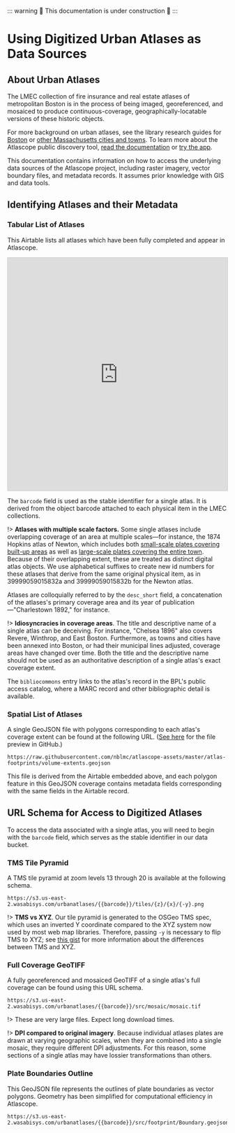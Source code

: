 ::: warning
🚧 This documentation is under construction 🚧
:::

# Using Digitized Urban Atlases as Data Sources

## About Urban Atlases


The LMEC collection of fire insurance and real estate atlases of metropolitan Boston is in the process of being imaged, georeferenced, and mosaiced to produce continuous-coverage, geographically-locatable versions of these historic objects. 

For more background on urban atlases, see the library research guides for [Boston](http://guides.bpl.org/urban-atlases) or [other Massachusetts cities and towns](https://guides.bpl.org/mass-urban-atlases). To learn more about the Atlascope public discovery tool, [read the documentation](https://geoservices.leventhalmap.org/docs/#/documentation/lmec-tools/atlascope/using-the-portal) or [try the app](https://atlascope.leventhalmap.org).

This documentation contains information on how to access the underlying data sources of the Atlascope project, including raster imagery, vector boundary files, and metadata records. It assumes prior knowledge with GIS and data tools.

## Identifying Atlases and their Metadata

### Tabular List of Atlases

This Airtable lists all atlases which have been fully completed and appear in Atlascope.

<iframe class="airtable-embed" src="https://airtable.com/embed/shrBBu5AEseJvTjk5?backgroundColor=cyan&viewControls=on" frameborder="0" onmousewheel="" width="100%" height="533" style="background: transparent; border: 1px solid #ccc;"></iframe>

The `barcode` field is used as the stable identifier for a single atlas. It is derived from the object barcode attached to each physical item in the LMEC collections.

!> **Atlases with multiple scale factors.** Some single atlases include overlapping coverage of an area at multiple scales—for instance, the 1874 Hopkins atlas of Newton, which includes both [small-scale plates covering built-up areas](https://atlascope.leventhalmap.org/#view:share$base:000$overlay:39999059015832a$zoom:14.23$center:-7926719.238595215,5213651.889357576$mode:glass$pos:483) as well as [large-scale plates covering the entire town](https://atlascope.leventhalmap.org/#view:share$base:000$overlay:39999059015832a$zoom:14.23$center:-7926719.238595215,5213651.889357576$mode:glass$pos:483). Because of their overlapping extent, these are treated as distinct digital atlas objects. We use alphabetical suffixes to create new id numbers for these atlases that derive from the same original physical item, as in 39999059015832a and 39999059015832b for the Newton atlas.

Atlases are colloquially referred to by the `desc_short` field, a concatenation of the atlases's primary coverage area and its year of publication—"Charlestown 1892," for instance. 

!> **Idiosyncracies in coverage areas**. The title and descriptive name of a single atlas can be deceiving. For instance, "Chelsea 1896" also covers Revere, Winthrop, and East Boston. Furthermore, as towns and cities have been annexed into Boston, or had their municipal lines adjusted, coverage areas have changed over time. Both the title and the descriptive name should not be used as an authoritative description of a single atlas's exact coverage extent.

The `bibliocommons` entry links to the atlas's record in the BPL's public access catalog, where a MARC record and other bibliographic detail is available.

### Spatial List of Atlases

A single GeoJSON file with polygons corresponding to each atlas's coverage extent can be found at the following URL. ([See here](https://github.com/nblmc/atlascope-assets/blob/master/atlas-footprints/volume-extents.geojson) for the file preview in GitHub.)

```
https://raw.githubusercontent.com/nblmc/atlascope-assets/master/atlas-footprints/volume-extents.geojson
``` 

This file is derived from the Airtable embedded above, and each polygon feature in this GeoJSON coverage contains metadata fields corresponding with the same fields in the Airtable record.

## URL Schema for Access to Digitized Atlases

To access the data associated with a single atlas, you will need to begin with the `barcode` field, which serves as the stable identifier in our data bucket.

### TMS Tile Pyramid

A TMS tile pyramid at zoom levels 13 through 20 is available at the following schema.

```
https://s3.us-east-2.wasabisys.com/urbanatlases/{{barcode}}/tiles/{z}/{x}/{-y}.png
```

!> **TMS vs XYZ**. Our tile pyramid is generated to the OSGeo TMS spec, which uses an inverted Y coordinate compared to the XYZ system now used by most web map libraries. Therefore, passing `-y` is necessary to flip TMS to XYZ; see [this gist](https://gist.github.com/tmcw/4954720) for more information about the differences between TMS and XYZ.

### Full Coverage GeoTIFF

A fully georeferenced and mosaiced GeoTIFF of a single atlas's full coverage can be found using this URL schema.

```
https://s3.us-east-2.wasabisys.com/urbanatlases/{{barcode}}/src/mosaic/mosaic.tif
```

!> These are very large files. Expect long download times.

!> **DPI compared to original imagery**. Because individual atlases plates are drawn at varying geographic scales, when they are combined into a single mosaic, they require different DPI adjustments. For this reason, some sections of a single atlas may have lossier transformations than others.

### Plate Boundaries Outline

This GeoJSON file represents the outlines of plate boundaries as vector polygons. Geometry has been simplified for computational efficiency in Atlascope.

```
https://s3.us-east-2.wasabisys.com/urbanatlases/{{barcode}}/src/footprint/Boundary.geojson
```